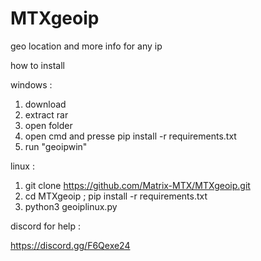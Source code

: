 # MTXgeoip
geo location and more info for any ip



how to install 


windows :

1. download 
2. extract rar
3. open folder
4. open cmd and presse pip install -r requirements.txt
5. run "geoipwin"


linux :
1. git clone https://github.com/Matrix-MTX/MTXgeoip.git
2. cd MTXgeoip ; pip install -r requirements.txt
3. python3 geoiplinux.py



discord for help  :

https://discord.gg/F6Qexe24


